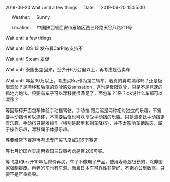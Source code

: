 2019-06-20 Wait until a few things     Date:     2019-06-20 15:55:00

     Weather:     Sunny

     Location:     中国陕西省西安市雁塔区西三环路天谷八路211号

Wait until a few things

Wait until iOS 13 发布看CarPlay支持不

Wait until Steam 夏促

Wait until 泰国出差回来，至少开6万公里以上，再考虑是否卖车

Wait until 年薪30万以上，考虑买Brz作为第二辆车，我真的喜欢漂移吗？还是极限驾驶？是漂移和后驱的驾驶感受sansation，这也是极限驾驶，只是不是竞速的抓地力跑法。只要有车子可以漂移就很满足了，面包车？1系？dk说什么车都可以漂移？

等回蔡榨开面包车体验手动挡驾驶。手动挡 跟后驱是两种相对独立的乐趣，不需要手动挡也可以漂移，不需要后驱也可以享受手动挡的乐趣。只是漂移比手动挡更有乐趣，手动挡只是难操作（特别是起步和刹车降档），并不太影响车辆动态，属于操作乐趣，漂移属于体感乐趣。

等要经常下赛道再考虑专门买飞度或206下赛道

等七月份国六实施再看国三政策考虑是否206可买。

等飞度和brz开10年后降价再买，车子不像电子产品，使用寿命是很长的，除非国家强制报废。再老的车也有车源。而且日本车可靠性非常好，不担心公里数高。只要不是严重损毁。
